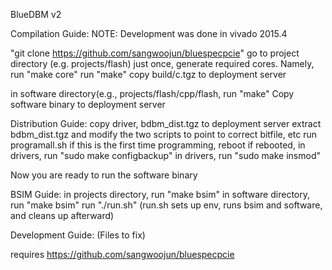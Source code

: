 BlueDBM v2

Compilation Guide:
NOTE: Development was done in vivado 2015.4

"git clone https://github.com/sangwoojun/bluespecpcie"
go to project directory (e.g. projects/flash)
just once, generate required cores. Namely, run "make core"
run "make"
copy build/c.tgz to deployment server

in software directory(e.g., projects/flash/cpp/flash, run "make"
Copy software binary to deployment server

Distribution Guide:
copy driver, bdbm_dist.tgz to deployment server
extract bdbm_dist.tgz and modify the two scripts to point to correct bitfile, etc
run programall.sh
if this is the first time programming, reboot
if rebooted, in drivers, run "sudo make configbackup"
in drivers, run "sudo make insmod"

Now you are ready to run the software binary

BSIM Guide:
in projects directory, run "make bsim"
in software directory, run "make bsim"
run "./run.sh"
(run.sh sets up env, runs bsim and software, and cleans up afterward)


Development Guide:
(Files to fix)

requires https://github.com/sangwoojun/bluespecpcie
